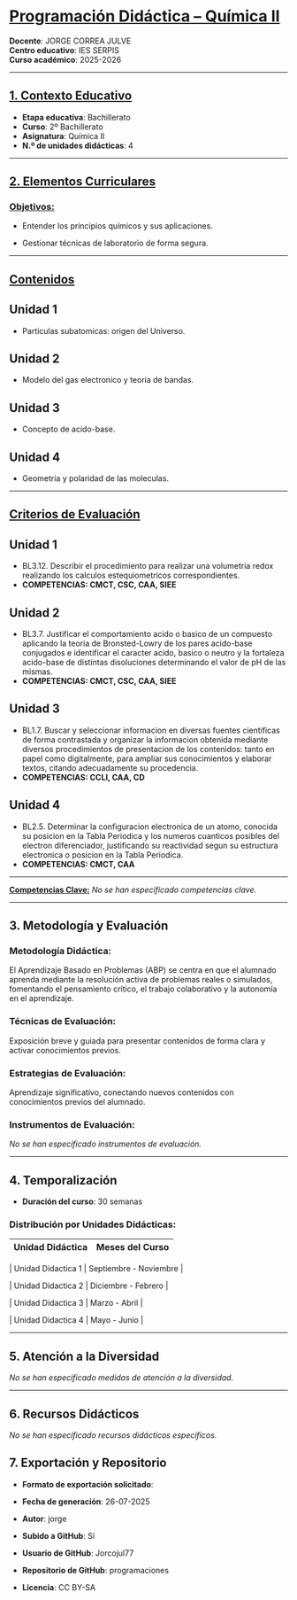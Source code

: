 # <u>Programación Didáctica – Química II</u>

**Docente**: JORGE CORREA JULVE  
**Centro educativo**: IES SERPIS  
**Curso académico**: 2025-2026  

---

## <u>1. Contexto Educativo</u>

- **Etapa educativa**: Bachillerato
- **Curso**: 2º Bachillerato
- **Asignatura**: Química II
- **N.º de unidades didácticas**: 4

---
## <u>2. Elementos Curriculares</u>

### <u>Objetivos:</u>



* Entender los principios químicos y sus aplicaciones.

* Gestionar técnicas de laboratorio de forma segura.



---

## <u>Contenidos</u>

## Unidad 1
- Particulas subatomicas: origen del Universo.
## Unidad 2
- Modelo del gas electronico y teoria de bandas.
## Unidad 3
- Concepto de acido-base.
## Unidad 4
- Geometria y polaridad de las moleculas.


---

## <u>Criterios de Evaluación</u>

## Unidad 1
- BL3.12. Describir el procedimiento para realizar una volumetria redox realizando los calculos estequiometricos correspondientes.
- **COMPETENCIAS: CMCT, CSC, CAA, SIEE**
## Unidad 2
- BL3.7. Justificar el comportamiento acido o basico de un compuesto aplicando la teoria de Bronsted-Lowry de los pares acido-base conjugados e identificar el caracter acido, basico o neutro y la fortaleza acido-base de distintas disoluciones determinando el valor de pH de las mismas.
- **COMPETENCIAS: CMCT, CSC, CAA, SIEE**
## Unidad 3
- BL1.7. Buscar y seleccionar informacion en diversas fuentes cientificas de forma contrastada y organizar la informacion obtenida mediante diversos procedimientos de presentacion de los contenidos: tanto en papel como digitalmente, para ampliar sus conocimientos y elaborar textos, citando adecuadamente su procedencia.
- **COMPETENCIAS: CCLI, CAA, CD**
## Unidad 4
- BL2.5. Determinar la configuracion electronica de un atomo, conocida su posicion en la Tabla Periodica y los numeros cuanticos posibles del electron diferenciador, justificando su reactividad segun su estructura electronica o posicion en la Tabla Periodica.
- **COMPETENCIAS: CMCT, CAA**


---

**<u>Competencias Clave:</u>** 
_No se han especificado competencias clave._


---


## 3. Metodología y Evaluación

### Metodología Didáctica:

El Aprendizaje Basado en Problemas (ABP) se centra en que el alumnado aprenda mediante la resolución activa de problemas reales o simulados, fomentando el pensamiento crítico, el trabajo colaborativo y la autonomía en el aprendizaje.


### Técnicas de Evaluación:

Exposición breve y guiada para presentar contenidos de forma clara y activar conocimientos previos.


### Estrategias de Evaluación:

Aprendizaje significativo, conectando nuevos contenidos con conocimientos previos del alumnado.


### Instrumentos de Evaluación:

_No se han especificado instrumentos de evaluación._


---

## 4. Temporalización

- **Duración del curso**: 30 semanas

### **Distribución por Unidades Didácticas:**


| Unidad Didáctica | Meses del Curso |
|------------------|-----------------| 


| Unidad Didactica 1 | Septiembre - Noviembre |

| Unidad Didactica 2 | Diciembre - Febrero |

| Unidad Didactica 3 | Marzo - Abril |

| Unidad Didactica 4 | Mayo - Junio |



---

## 5. Atención a la Diversidad


_No se han especificado medidas de atención a la diversidad._

---

## 6. Recursos Didácticos


_No se han especificado recursos didácticos específicos._

## 7. Exportación y Repositorio

- **Formato de exportación solicitado**: 
- **Fecha de generación**: 26-07-2025
- **Autor**: jorge


- **Subido a GitHub**: Sí
- **Usuario de GitHub**: Jorcojul77
- **Repositorio de GitHub**: programaciones

- **Licencia**: CC BY-SA


